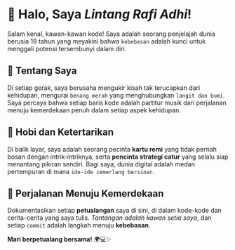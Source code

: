 # 🌟 Halo, Saya *Lintang Rafi Adhi*! 

Salam kenal, kawan-kawan kode! Saya adalah seorang penjelajah dunia berusia 19 tahun yang meyakini bahwa ```kebebasan``` adalah kunci untuk menggali potensi tersembunyi dalam diri.

## 🚀 Tentang Saya

Di setiap gerak, saya berusaha mengukir kisah tak terucapkan dari kehidupan, mengurai ```benang merah``` yang menghubungkan ```langit dan bumi```. Saya percaya bahwa setiap baris kode adalah partitur musik dari perjalanan menuju kemerdekaan penuh dalam setiap aspek kehidupan.

## 🎲 Hobi dan Ketertarikan

Di balik layar, saya adalah seorang pecinta **kartu remi** yang tidak pernah bosan dengan intrik-intriknya, serta **pencinta strategi catur** yang selalu siap menantang pikiran sendiri. Bagi saya, dunia digital adalah medan pertempuran di mana ```ide-ide cemerlang bersinar```.

## 🌌 Perjalanan Menuju Kemerdekaan

Dokumentasikan setiap **petualangan** saya di sini, di dalam kode-kode dan cerita-cerita yang saya tulis. *Tantangan adalah kawan setia saya*, dan setiap ```commit``` adalah langkah menuju **kebebasan**.

**Mari berpetualang bersama!** 🌍💻✨




<!---
LintangRafiAdhi/LintangRafiAdhi is a ✨ special ✨ repository because its `README.md` (this file) appears on your GitHub profile.
You can click the Preview link to take a look at your changes.
--->

